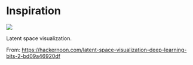 # Inspiration

![](https://db-feed.s3.amazonaws.com/legacy/Screen_Shot_2018_06_03_at_9_16_26_PM-1528078626773.png)

Latent space visualization.

From: https://hackernoon.com/latent-space-visualization-deep-learning-bits-2-bd09a46920df